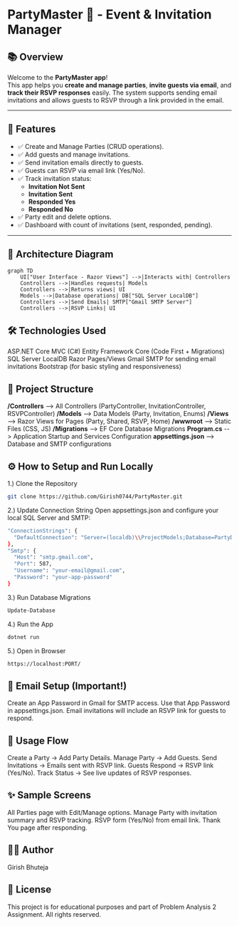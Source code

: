 ﻿# PartyMaster 🎉 - Event & Invitation Manager

## 📚 Overview

Welcome to the **PartyMaster app**!  
This app helps you **create and manage parties**, **invite guests via email**, and **track their RSVP responses** easily. The system supports sending email invitations and allows guests to RSVP through a link provided in the email.

---

## 🚀 Features

- ✅ Create and Manage Parties (CRUD operations).
- ✅ Add guests and manage invitations.
- ✅ Send invitation emails directly to guests.
- ✅ Guests can RSVP via email link (Yes/No).
- ✅ Track invitation status:
  - **Invitation Not Sent**
  - **Invitation Sent**
  - **Responded Yes**
  - **Responded No**
- ✅ Party edit and delete options.
- ✅ Dashboard with count of invitations (sent, responded, pending).

---

## 📐 Architecture Diagram

```mermaid
graph TD
    UI["User Interface - Razor Views"] -->|Interacts with| Controllers
    Controllers -->|Handles requests| Models
    Controllers -->|Returns views| UI
    Models -->|Database operations| DB["SQL Server LocalDB"]
    Controllers -->|Send Emails| SMTP["Gmail SMTP Server"]
    Controllers -->|RSVP Links| UI

   ```


## 🛠️ Technologies Used
ASP.NET Core MVC (C#)
Entity Framework Core (Code First + Migrations)
SQL Server LocalDB
Razor Pages/Views
Gmail SMTP for sending email invitations
Bootstrap (for basic styling and responsiveness)


## 📂 Project Structure
**/Controllers**        --> All Controllers (PartyController, InvitationController, RSVPController)
**/Models**           --> Data Models (Party, Invitation, Enums)
**/Views**              --> Razor Views for Pages (Party, Shared, RSVP, Home)
**/wwwroot**           --> Static Files (CSS, JS)
**/Migrations**         --> EF Core Database Migrations
**Program.cs**          --> Application Startup and Services Configuration
**appsettings.json**    --> Database and SMTP configurations


## ⚙️ How to Setup and Run Locally
1.)  Clone the Repository
```bash
git clone https://github.com/Girish0744/PartyMaster.git
```

2.) Update Connection String
Open appsettings.json and configure your local SQL Server and SMTP:
```bash
"ConnectionStrings": {
  "DefaultConnection": "Server=(localdb)\\ProjectModels;Database=PartyDBGBhuteja5688;Trusted_Connection=True;MultipleActiveResultSets=true"
},
"Smtp": {
  "Host": "smtp.gmail.com",
  "Port": 587,
  "Username": "your-email@gmail.com",
  "Password": "your-app-password"
}
```

3.) Run Database Migrations
```bash
Update-Database
```

4.) Run the App
```bash
dotnet run
```

5.) Open in Browser
```bash
https://localhost:PORT/
```

## 📧 Email Setup (Important!)
Create an App Password in Gmail for SMTP access.
Use that App Password in appsettings.json.
Email invitations will include an RSVP link for guests to respond.

## 🎉 Usage Flow
Create a Party → Add Party Details.
Manage Party → Add Guests.
Send Invitations → Emails sent with RSVP link.
Guests Respond → RSVP link (Yes/No).
Track Status → See live updates of RSVP responses.

## ✨ Sample Screens
All Parties page with Edit/Manage options.
Manage Party with invitation summary and RSVP tracking.
RSVP form (Yes/No) from email link.
Thank You page after responding.

## 👨‍💻 Author
Girish Bhuteja

## 📜 License
This project is for educational purposes and part of Problem Analysis 2 Assignment. All rights reserved.